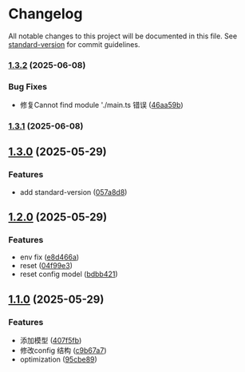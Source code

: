 # Changelog

All notable changes to this project will be documented in this file. See [standard-version](https://github.com/conventional-changelog/standard-version) for commit guidelines.

### [1.3.2](https://github.com/yourusername/deepseek-demo/compare/v1.3.1...v1.3.2) (2025-06-08)


### Bug Fixes

* 修复Cannot find module './main.ts 错误 ([46aa59b](https://github.com/yourusername/deepseek-demo/commit/46aa59ba4dba76cf6699bc66ae9f87e5888a54b2))

### [1.3.1](https://github.com/yourusername/deepseek-demo/compare/v1.3.0...v1.3.1) (2025-06-08)

## [1.3.0](https://github.com/yourusername/deepseek-demo/compare/v1.2.0...v1.3.0) (2025-05-29)


### Features

* add standard-version ([057a8d8](https://github.com/yourusername/deepseek-demo/commit/057a8d8bfdc56ce9a28f3fbfd27250223adf3107))

## [1.2.0](https://github.com/yourusername/deepseek-demo/compare/v1.1.0...v1.2.0) (2025-05-29)


### Features

* env fix ([e8d466a](https://github.com/yourusername/deepseek-demo/commit/e8d466a6a6ea63b8bc1f7d0967d8a4828ecc1fdc))
* reset ([04f99e3](https://github.com/yourusername/deepseek-demo/commit/04f99e37719fa97ccdf3aec9f062490d5faca8d9))
* reset config model ([bdbb421](https://github.com/yourusername/deepseek-demo/commit/bdbb4211ed1a85ab688f8032bea73a7baa79f59a))

## [1.1.0](https://github.com/yourusername/deepseek-demo/compare/v1.0.1...v1.1.0) (2025-05-29)


### Features

* 添加模型 ([407f5fb](https://github.com/yourusername/deepseek-demo/commit/407f5fbd4e8d4f12fe103ffb7bca4ddf4b50d9a8))
* 修改config 结构 ([c9b67a7](https://github.com/yourusername/deepseek-demo/commit/c9b67a703076a6be2fae5f82292c900cbd465ed6))
* optimization ([95cbe89](https://github.com/yourusername/deepseek-demo/commit/95cbe897dac5c1d9bc89c76aebfa3578d196158c))
